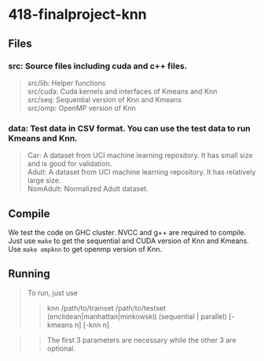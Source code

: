 # 418-finalproject-knn
## Files
### src: Source files including cuda and c++ files.<br>

>src/lib: Helper functions<br>
>src/cuda: Cuda kernels and interfaces of Kmeans and Knn<br>
>src/seq: Sequential version of Knn and Kmeans<br>
>src/omp: OpenMP version of Knn<br>
### data: Test data in CSV format. You can use the test data to run Kmeans and Knn.  
 >Car: A dataset from UCI machine learning repository. It has small size and is good for validation.<br>
 >Adult: A dataset from UCI machine learning repository. It has relatively large size.<br>
 >NomAdult: Normalized Adult dataset.<br>


## Compile
We test the code on GHC cluster. NVCC and g++ are required to compile. Just use `make` to get the sequential and CUDA version of Knn and Kmeans. Use `make ompknn` to get openmp version of Knn.<br>

## Running
>To run, just use<br>
>>knn /path/to/trainset /path/to/testset  (enclidean|manhattan|minkowski)  (sequential | parallel) [-kmeans n] [-knn n]<br>

>>The first 3 parameters are necessary while the other 3 are optional.
